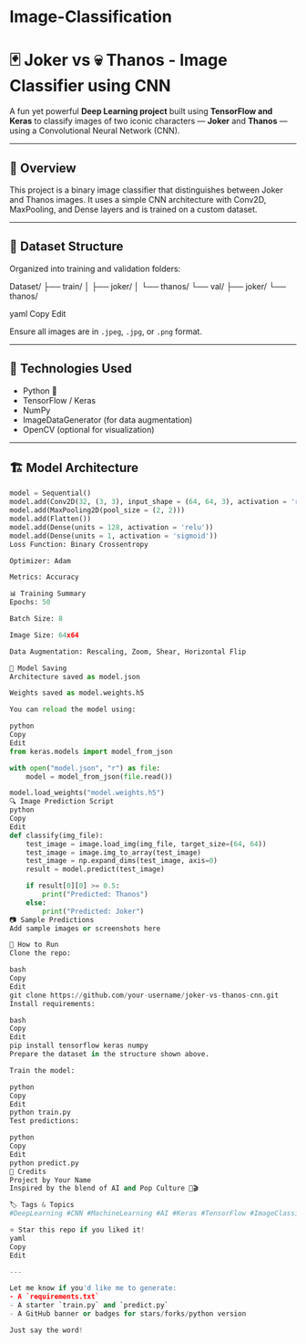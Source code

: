 # Image-Classification
# 🃏 Joker vs 💀 Thanos - Image Classifier using CNN

A fun yet powerful **Deep Learning project** built using **TensorFlow and Keras** to classify images of two iconic characters — **Joker** and **Thanos** — using a Convolutional Neural Network (CNN).

---

## 🧠 Overview

This project is a binary image classifier that distinguishes between Joker and Thanos images. It uses a simple CNN architecture with Conv2D, MaxPooling, and Dense layers and is trained on a custom dataset.

---

## 📂 Dataset Structure

Organized into training and validation folders:

Dataset/
├── train/
│ ├── joker/
│ └── thanos/
└── val/
├── joker/
└── thanos/

yaml
Copy
Edit

Ensure all images are in `.jpeg`, `.jpg`, or `.png` format.

---

## 🚀 Technologies Used

- Python 🐍  
- TensorFlow / Keras  
- NumPy  
- ImageDataGenerator (for data augmentation)  
- OpenCV (optional for visualization)

---

## 🏗️ Model Architecture

```python
model = Sequential()
model.add(Conv2D(32, (3, 3), input_shape = (64, 64, 3), activation = 'relu'))
model.add(MaxPooling2D(pool_size = (2, 2)))
model.add(Flatten())
model.add(Dense(units = 128, activation = 'relu'))
model.add(Dense(units = 1, activation = 'sigmoid'))
Loss Function: Binary Crossentropy

Optimizer: Adam

Metrics: Accuracy

📊 Training Summary
Epochs: 50

Batch Size: 8

Image Size: 64x64

Data Augmentation: Rescaling, Zoom, Shear, Horizontal Flip

💾 Model Saving
Architecture saved as model.json

Weights saved as model.weights.h5

You can reload the model using:

python
Copy
Edit
from keras.models import model_from_json

with open("model.json", "r") as file:
    model = model_from_json(file.read())

model.load_weights("model.weights.h5")
🔍 Image Prediction Script
python
Copy
Edit
def classify(img_file):
    test_image = image.load_img(img_file, target_size=(64, 64))
    test_image = image.img_to_array(test_image)
    test_image = np.expand_dims(test_image, axis=0)
    result = model.predict(test_image)

    if result[0][0] >= 0.5:
        print("Predicted: Thanos")
    else:
        print("Predicted: Joker")
📷 Sample Predictions
Add sample images or screenshots here

📌 How to Run
Clone the repo:

bash
Copy
Edit
git clone https://github.com/your-username/joker-vs-thanos-cnn.git
Install requirements:

bash
Copy
Edit
pip install tensorflow keras numpy
Prepare the dataset in the structure shown above.

Train the model:

python
Copy
Edit
python train.py
Test predictions:

python
Copy
Edit
python predict.py
🙌 Credits
Project by Your Name
Inspired by the blend of AI and Pop Culture 🤖🎬

🏷️ Tags & Topics
#DeepLearning #CNN #MachineLearning #AI #Keras #TensorFlow #ImageClassification #Joker #Thanos #Python #ComputerVision #OpenSource #PopCultureInTech

⭐ Star this repo if you liked it!
yaml
Copy
Edit

---

Let me know if you'd like me to generate:
- A `requirements.txt`
- A starter `train.py` and `predict.py`
- A GitHub banner or badges for stars/forks/python version

Just say the word!
